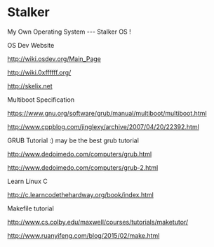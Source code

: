 Stalker
==============================
My Own Operating System --- Stalker OS !

OS Dev Website

http://wiki.osdev.org/Main_Page

http://wiki.0xffffff.org/

http://skelix.net

Multiboot Specification

https://www.gnu.org/software/grub/manual/multiboot/multiboot.html

http://www.cppblog.com/jinglexy/archive/2007/04/20/22392.html

GRUB Tutorial :) may be the best grub tutorial

http://www.dedoimedo.com/computers/grub.html

http://www.dedoimedo.com/computers/grub-2.html

Learn Linux C

http://c.learncodethehardway.org/book/index.html

Makefile tutorial

http://www.cs.colby.edu/maxwell/courses/tutorials/maketutor/

http://www.ruanyifeng.com/blog/2015/02/make.html
